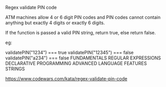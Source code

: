 Regex validate PIN code

ATM machines allow 4 or 6 digit PIN codes and PIN codes cannot contain anything but exactly 4 digits or exactly 6 digits.

If the function is passed a valid PIN string, return true, else return false.

eg:

validatePIN("1234") === true
validatePIN("12345") === false
validatePIN("a234") === false
FUNDAMENTALS 	REGULAR EXPRESSIONS 	DECLARATIVE PROGRAMMING 	ADVANCED LANGUAGE FEATURES 		STRINGS

https://www.codewars.com/kata/regex-validate-pin-code